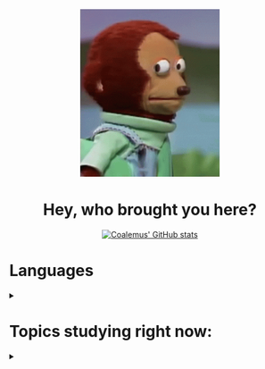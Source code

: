 <div align="center">

<img src="https://github.com/Coalemus/Coalemus/blob/main/susgiphy.gif" alt="put that away" width="250" height="300">

# Hey, who brought you here?

[![Coalemus' GitHub stats](https://github-readme-stats.vercel.app/api?username=coalemus&count_private=true&theme=cobalt)](https://github.com/anuraghazra/github-readme-stats)

</div>

<h1>Languages</h1>

<details>
<summary></summary>
 
Languages learned:

* HTML

* CSS  

* SQL

* Python

* Javascript

Languages to learn:

* C++

</details>
<h1>Topics studying right now:</h1>
<details>
 <summary></summary>

* Data Structures and Algorithms 

  * Algorithms in a Nutshell

* Python 

  * Automate the Boring Stuff with Python


* Data Science

  * Mathematics for Machine learning

</details>
